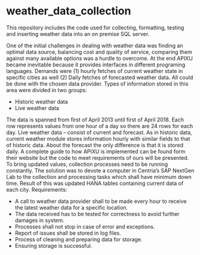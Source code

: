 # weather_data_collection
This repository includes the code used for collecting, formatting, testing and inserting weather data into an on premise SQL server.

One of the initial challenges in dealing with weather data was finding an optimal data source, balancing cost and quality of service, comparing them against many available options was a hurdle to overcome. At the end APIXU became inevitable because it provides interfaces in different programing languages. Demands were (1) hourly fetches of current weather state in specific cities as well (2) Daily fetches of forecasted weather data. All could be done with the chosen data provider.
Types of information stored in this area were divided in two groups:
-	Historic weather data
-	Live weather data

The data is spanned from first of April 2013 until first of April 2018. Each row represents values from one hour of a day so there are 24 rows for each day.
Live weather data – consist of current and forecast. As in historic data, current weather module stores information hourly with similar fields to that of historic data. About the forecast the only difference is that it is stored daily.
A complete guide to how APIXU is implemented can be found form their website but the code to meet requirements of ours will be presented. To bring updated values, collection processes need to be running constantly. The solution was to devote a computer in Centria’s SAP NextGen Lab to the collection and processing tasks which shall have minimum down time. Result of this was updated HANA tables containing current data of each city.
Requirements:
-	A call to weather data provider shall to be made every hour to receive the latest weather data for a specific location.
-	The data received has to be tested for correctness to avoid further damages in system.
-	Processes shall not stop in case of error and exceptions.
-	Report of issues shall be stored in log files.
-	Process of cleaning and preparing data for storage.
-	Ensuring storage is successful.
